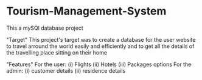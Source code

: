 # Tourism-Management-System
This a mySQl database project

  "Target"
This project's target was to create a database for the user website to travel arround the world easily and efficiently and to get all the details of the travelling place sitting on their home

  "Features"
For the user:  (i) Flights (ii) Hotels (iii) Packages options
For the admin: (i) customer details (ii) residence details  
